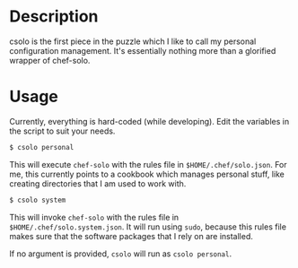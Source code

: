 # Description

csolo is the first piece in the puzzle which I like to call my personal configuration management. It's essentially nothing more than a glorified wrapper of chef-solo.

# Usage

Currently, everything is hard-coded (while developing). Edit the variables in the script to suit your needs.

~~~ sh
$ csolo personal
~~~

This will execute `chef-solo` with the rules file in `$HOME/.chef/solo.json`. For me, this currently points to a cookbook which manages personal stuff, like creating directories that I am used to work with.

~~~ sh
$ csolo system
~~~

This will invoke `chef-solo` with the rules file in `$HOME/.chef/solo.system.json`. It will run using `sudo`, because this rules file makes sure that the software packages that I rely on are installed.

If no argument is provided, `csolo` will run as `csolo personal`.
